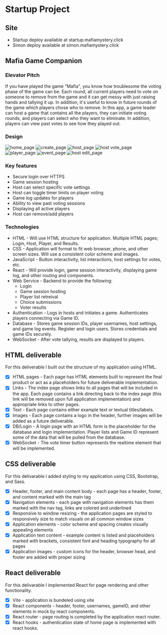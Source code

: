 # Startup Project

## Site
- Startup deploy available at startup.mafiamystery.click
- Simon deploy available at simon.mafiamystery.click

## Mafia Game Companion

### Elevator Pitch
If you have played the game "Mafia", you know how troublesome the voting phase of the game can be. Each round, all current players need to vote on someone to remove from the game and it can get messy with just raising hands and tallying it up. In addition, it's useful to know in future rounds of the game which players chose who to remove. In this app, a game leader can host a game that contains all the players, they can initiate voting rounds, and players can select who they want to eliminate. In addition, players can view past votes to see how they played out.

### Design
![home_page](https://github.com/kevin-dixon/startup/blob/main/Concept/Home_Page_Concept.png)
![create_page](https://github.com/kevin-dixon/startup/blob/main/Concept/Create_Account_Concept.png)
![host_page](https://github.com/kevin-dixon/startup/blob/main/Concept/Host_Main_Page_Concept.png)
![host vote_page](https://github.com/kevin-dixon/startup/blob/main/Concept/Host_Vote_Page_Concept.png)
![player_page](https://github.com/kevin-dixon/startup/blob/main/Concept/Player_Main_Page_Concept.png)
![event_page](https://github.com/kevin-dixon/startup/blob/main/Concept/Event_Page_Concept.png)
![host edit_page](https://github.com/kevin-dixon/startup/blob/main/Concept/Host_EditPlayers_Page_Concept.png)

### Key features
* Secure login over HTTPS
* Game session hosting
* Host can select specific vote settings
* Host can toggle timer limits on player voting
* Game log updates for players
* Ability to view past voting sessions
* Displaying all active players
* Host can remove/add players

### Technologies
* HTML - Will use HTML structure for application. Multiple HTML pages; Login, Host, Player, and Results.
* CSS - Application will format to fit web browser, phone, and other screen sizes. Will use a consistent color scheme and images.
* JavaScript - Button interactivity, list interactions, host settings for votes, etc.
* React - Will provide login, game session interactivity, displaying game log, and other routing and components.
* Web Service - Backend to provide the following:
    * Login
    * Game session hosting
    * Player list retreival
    * Choice submissions
    * Voter results
* Authentication - Logs in hosts and initiates a game. Authenticates players connecting via Game ID.
* Database - Stores game session IDs, player usernames, host settings, and game log events. Register and login users. Stores credentials and game IDs securely.
* WebSocket - After vote tallying, results are displayed to players.

## HTML deliverable
For this deliverable I built out the structure of my application using HTML.
- [x] HTML pages - Each page has HTML elements built to represent the final product or act as a placeholders for future deliverable implementation.
- [x] Links - The index page shows links to all pages that will be included in the app. Each page contains a link directing back to the index page (this link will be removed upon full application implementation) and appropriate links to other pages.
- [x] Text - Each page contains either example text or textual titles/labels.
- [x] Images - Each page contains a logo in the header, further images will be added as a future deliverable.
- [x] DB/Login - A login page with an HTML form is the placeholder for the database and login implementation. Player lists and Game ID represent some of the data that will be pulled from the database.
- [x] WebSocket - The vote timer button represents the realtime element that will be implemented.

## CSS deliverable
For this delivarable I added styling to my application using CSS, Bootstrap, and Sass.
- [x] Header, footer, and main content body - each page has a header, footer, and content marked with the main tag
- [x] Navigation elements - each page with navigation elements has them marked with the nav tag, links are colored and underlined
- [x] Responsive to window resizing - the application pages are styled to responsively size to match visuals on all common window sizes
- [x] Application elements - color scheme and spacing creates visually appealing elements
- [x] Application text content - example content is listed and placeholders marked with brackets, consistent font and heading typography for all pages
- [x] Application images - custom icons for the header, browser head, and footer are added with proper sizing

## React deliverable
For this delivarable I implemented React for page rendering and other functionality.
- [x] Vite - application is bundeled using vite
- [x] React components - header, footer, usernames, gameID, and other elements in mock by react components.
- [x] React router - page routing is completed by the application react router.
- [x] React hooks - authentication state of home page is implemented with react hooks.
